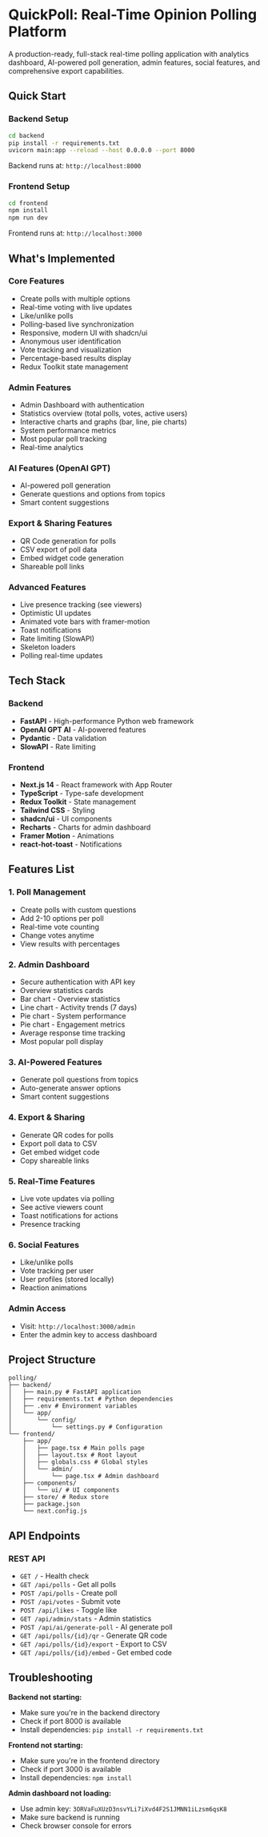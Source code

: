 # QuickPoll: Real-Time Opinion Polling Platform

A production-ready, full-stack real-time polling application with analytics dashboard, AI-powered poll generation, admin features, social features, and comprehensive export capabilities.

## Quick Start

### Backend Setup

```bash
cd backend
pip install -r requirements.txt
uvicorn main:app --reload --host 0.0.0.0 --port 8000
```

Backend runs at: `http://localhost:8000`

### Frontend Setup

```bash
cd frontend
npm install
npm run dev
```

Frontend runs at: `http://localhost:3000`

## What's Implemented

### Core Features

* Create polls with multiple options
* Real-time voting with live updates
* Like/unlike polls
* Polling-based live synchronization
* Responsive, modern UI with shadcn/ui
* Anonymous user identification
* Vote tracking and visualization
* Percentage-based results display
* Redux Toolkit state management

### Admin Features

* Admin Dashboard with authentication
* Statistics overview (total polls, votes, active users)
* Interactive charts and graphs (bar, line, pie charts)
* System performance metrics
* Most popular poll tracking
* Real-time analytics

### AI Features (OpenAI GPT)

* AI-powered poll generation
* Generate questions and options from topics
* Smart content suggestions

### Export & Sharing Features

* QR Code generation for polls
* CSV export of poll data
* Embed widget code generation
* Shareable poll links

### Advanced Features

* Live presence tracking (see viewers)
* Optimistic UI updates
* Animated vote bars with framer-motion
* Toast notifications
* Rate limiting (SlowAPI)
* Skeleton loaders
* Polling real-time updates

## Tech Stack

### Backend

* **FastAPI** - High-performance Python web framework
* **OpenAI GPT AI** - AI-powered features
* **Pydantic** - Data validation
* **SlowAPI** - Rate limiting

### Frontend

* **Next.js 14** - React framework with App Router
* **TypeScript** - Type-safe development
* **Redux Toolkit** - State management
* **Tailwind CSS** - Styling
* **shadcn/ui** - UI components
* **Recharts** - Charts for admin dashboard
* **Framer Motion** - Animations
* **react-hot-toast** - Notifications

## Features List

### 1. Poll Management

* Create polls with custom questions
* Add 2-10 options per poll
* Real-time vote counting
* Change votes anytime
* View results with percentages

### 2. Admin Dashboard

* Secure authentication with API key
* Overview statistics cards
* Bar chart - Overview statistics
* Line chart - Activity trends (7 days)
* Pie chart - System performance
* Pie chart - Engagement metrics
* Average response time tracking
* Most popular poll display

### 3. AI-Powered Features

* Generate poll questions from topics
* Auto-generate answer options
* Smart content suggestions

### 4. Export & Sharing

* Generate QR codes for polls
* Export poll data to CSV
* Get embed widget code
* Copy shareable links

### 5. Real-Time Features

* Live vote updates via polling
* See active viewers count
* Toast notifications for actions
* Presence tracking

### 6. Social Features

* Like/unlike polls
* Vote tracking per user
* User profiles (stored locally)
* Reaction animations


### Admin Access

* Visit: `http://localhost:3000/admin`
* Enter the admin key to access dashboard

## Project Structure

```text
polling/
├── backend/
│   ├── main.py # FastAPI application
│   ├── requirements.txt # Python dependencies
│   ├── .env # Environment variables
│   └── app/
│       └── config/
│           └── settings.py # Configuration
└── frontend/
    ├── app/
    │   ├── page.tsx # Main polls page
    │   ├── layout.tsx # Root layout
    │   ├── globals.css # Global styles
    │   └── admin/
    │       └── page.tsx # Admin dashboard
    ├── components/
    │   └── ui/ # UI components
    ├── store/ # Redux store
    ├── package.json
    └── next.config.js
```

## API Endpoints

### REST API

* `GET /` - Health check
* `GET /api/polls` - Get all polls
* `POST /api/polls` - Create poll
* `POST /api/votes` - Submit vote
* `POST /api/likes` - Toggle like
* `GET /api/admin/stats` - Admin statistics
* `POST /api/ai/generate-poll` - AI generate poll
* `GET /api/polls/{id}/qr` - Generate QR code
* `GET /api/polls/{id}/export` - Export to CSV
* `GET /api/polls/{id}/embed` - Get embed code

## Troubleshooting

**Backend not starting:**

* Make sure you're in the backend directory
* Check if port 8000 is available
* Install dependencies: `pip install -r requirements.txt`

**Frontend not starting:**

* Make sure you're in the frontend directory
* Check if port 3000 is available
* Install dependencies: `npm install`

**Admin dashboard not loading:**

* Use admin key: `3ORVaFuXUzD3nsvYLi7iXvd4F2S1JMNN1iLzsm6qsK8`
* Make sure backend is running
* Check browser console for errors
